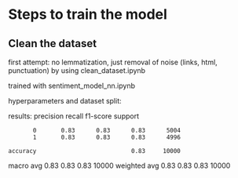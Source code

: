 # Steps to train the model

## Clean the dataset

first attempt: no lemmatization, just removal of noise (links, html, punctuation) by using clean_dataset.ipynb

trained with sentiment_model_nn.ipynb

hyperparameters and dataset split:


results:
              precision    recall  f1-score   support

           0       0.83      0.83      0.83      5004
           1       0.83      0.83      0.83      4996

    accuracy                           0.83     10000
   macro avg       0.83      0.83      0.83     10000
weighted avg       0.83      0.83      0.83     10000

